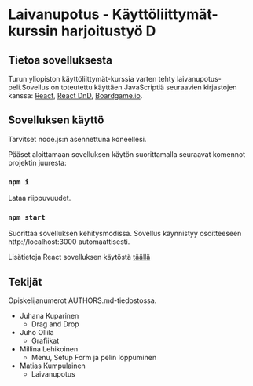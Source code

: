 # Laivanupotus - Käyttöliittymät-kurssin harjoitustyö D

## Tietoa sovelluksesta

Turun yliopiston käyttöliittymät-kurssia varten tehty laivanupotus-peli.Sovellus on toteutettu käyttäen JavaScriptiä seuraavien kirjastojen kanssa: [React](https://reactjs.org/), [React DnD](https://funnicus.github.io/Laivanupotus/), [Boardgame.io](https://boardgame.io/).

## Sovelluksen käyttö

Tarvitset node.js:n asennettuna koneellesi.

Pääset aloittamaan sovelluksen käytön suorittamalla seuraavat komennot projektin juuresta:

### `npm i`

Lataa riippuvuudet.

### `npm start`

Suorittaa sovelluksen kehitysmodissa. Sovellus käynnistyy osoitteeseen http://localhost:3000 automaattisesti.

Lisätietoja React sovelluksen käytöstä [täällä](./REACTAPP.md) 


## Tekijät

Opiskelijanumerot AUTHORS.md-tiedostossa.

- Juhana Kuparinen
    - Drag and Drop
- Juho Ollila
    - Grafiikat
- Millina Lehikoinen
    - Menu, Setup Form ja pelin loppuminen
- Matias Kumpulainen
    - Laivanupotus

